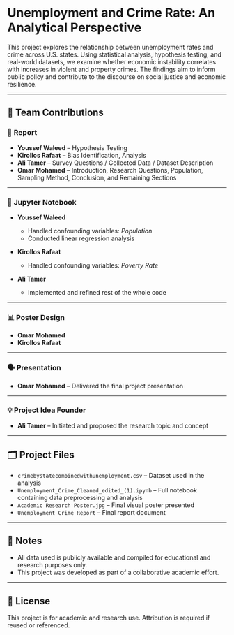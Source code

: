 # Unemployment and Crime Rate: An Analytical Perspective

This project explores the relationship between unemployment rates and crime across U.S. states. Using statistical analysis, hypothesis testing, and real-world datasets, we examine whether economic instability correlates with increases in violent and property crimes. The findings aim to inform public policy and contribute to the discourse on social justice and economic resilience.

---

## 📌 Team Contributions

### 📄 **Report**

- **Youssef Waleed** – Hypothesis Testing
- **Kirollos Rafaat** – Bias Identification, Analysis
- **Ali Tamer** – Survey Questions / Collected Data / Dataset Description
- **Omar Mohamed** – Introduction, Research Questions, Population, Sampling Method, Conclusion, and Remaining Sections

---

### 🧪 **Jupyter Notebook**

- **Youssef Waleed**
  - Handled confounding variables: *Population*
  - Conducted linear regression analysis

- **Kirollos Rafaat**
  - Handled confounding variables: *Poverty Rate*

- **Ali Tamer**
  - Implemented and refined rest of the whole code

---

### 📊 **Poster Design**

- **Omar Mohamed**
- **Kirollos Rafaat**

---

### 🗣️ **Presentation**

- **Omar Mohamed** – Delivered the final project presentation

---

### 💡 **Project Idea Founder**

- **Ali Tamer** – Initiated and proposed the research topic and concept

---

## 🗂️ Project Files

- `crimebystatecombinedwithunemployment.csv` – Dataset used in the analysis
- `Unemployment_Crime_Cleaned_edited_(1).ipynb` – Full notebook containing data preprocessing and analysis
- `Academic Research Poster.jpg` – Final visual poster presented
- `Unemployment Crime Report` – Final report document

---

## 📌 Notes

- All data used is publicly available and compiled for educational and research purposes only.
- This project was developed as part of a collaborative academic effort.

---

## 📝 License

This project is for academic and research use. Attribution is required if reused or referenced.

